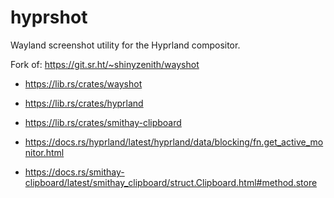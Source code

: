 # hyprshot
Wayland screenshot utility for the Hyprland compositor.

Fork of: <https://git.sr.ht/~shinyzenith/wayshot>

- https://lib.rs/crates/wayshot
- https://lib.rs/crates/hyprland
- https://lib.rs/crates/smithay-clipboard

- https://docs.rs/hyprland/latest/hyprland/data/blocking/fn.get_active_monitor.html
- https://docs.rs/smithay-clipboard/latest/smithay_clipboard/struct.Clipboard.html#method.store
